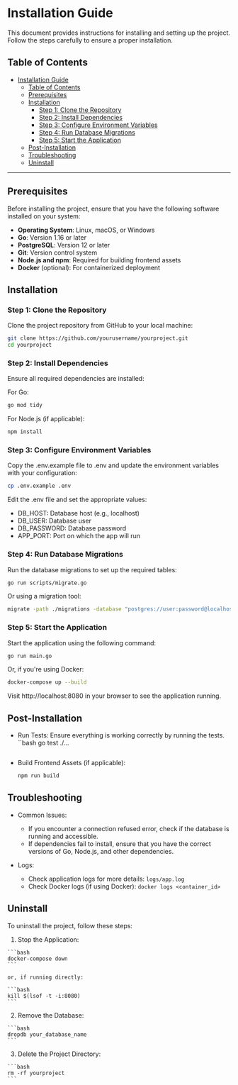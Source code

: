 # Installation Guide

This document provides instructions for installing and setting up the project. Follow the steps carefully to ensure a proper installation.

## Table of Contents

- [Installation Guide](#installation-guide)
  - [Table of Contents](#table-of-contents)
  - [Prerequisites](#prerequisites)
  - [Installation](#installation)
    - [Step 1: Clone the Repository](#step-1-clone-the-repository)
    - [Step 2: Install Dependencies](#step-2-install-dependencies)
    - [Step 3: Configure Environment Variables](#step-3-configure-environment-variables)
    - [Step 4: Run Database Migrations](#step-4-run-database-migrations)
    - [Step 5: Start the Application](#step-5-start-the-application)
  - [Post-Installation](#post-installation)
  - [Troubleshooting](#troubleshooting)
  - [Uninstall](#uninstall)

---

## Prerequisites

Before installing the project, ensure that you have the following software installed on your system:

- **Operating System**: Linux, macOS, or Windows
- **Go**: Version 1.16 or later
- **PostgreSQL**: Version 12 or later
- **Git**: Version control system
- **Node.js and npm**: Required for building frontend assets
- **Docker** (optional): For containerized deployment

## Installation

### Step 1: Clone the Repository

Clone the project repository from GitHub to your local machine:

```bash
git clone https://github.com/yourusername/yourproject.git
cd yourproject
```

### Step 2: Install Dependencies

Ensure all required dependencies are installed:

For Go:
```bash
go mod tidy
```

For Node.js (if applicable):
```bash
npm install
```

### Step 3: Configure Environment Variables

Copy the .env.example file to .env and update the environment variables with your configuration:

```bash
cp .env.example .env
```

Edit the .env file and set the appropriate values:

  - DB_HOST: Database host (e.g., localhost)
  - DB_USER: Database user
  - DB_PASSWORD: Database password
  - APP_PORT: Port on which the app will run

### Step 4: Run Database Migrations

Run the database migrations to set up the required tables:

```bash
go run scripts/migrate.go
```

Or using a migration tool:

```bash
migrate -path ./migrations -database "postgres://user:password@localhost:5432/dbname?sslmode=disable" up
```

### Step 5: Start the Application

Start the application using the following command:

```bash
go run main.go
```

Or, if you're using Docker:

```bash
docker-compose up --build
```

Visit http://localhost:8080 in your browser to see the application running.

## Post-Installation

- Run Tests: Ensure everything is working correctly by running the tests.
    ``bash
    go test ./...
    ```

- Build Frontend Assets (if applicable):
    ```bash
    npm run build
    ```

## Troubleshooting

- Common Issues:
  - If you encounter a connection refused error, check if the database is running and accessible.
  - If dependencies fail to install, ensure that you have the correct versions of Go, Node.js, and other dependencies.

- Logs:
  - Check application logs for more details: `logs/app.log`
  - Check Docker logs (if using Docker): `docker logs <container_id>`

## Uninstall

To uninstall the project, follow these steps:

  1. Stop the Application:
    
    ```bash
    docker-compose down
    ```

    or, if running directly:

    ```bash
    kill $(lsof -t -i:8080)
    ```

  2. Remove the Database:

    ```bash
    dropdb your_database_name
    ```

  3. Delete the Project Directory:

    ```bash
    rm -rf yourproject
    ```